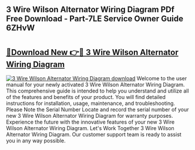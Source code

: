 ## 3 Wire Wilson Alternator Wiring Diagram PDf Free Download - Part-7LE Service Owner Guide 6ZHvW

# <h2><a href="http://dfku8t.blite.top/?on=3+Wire+Wilson+Alternator+Wiring+Diagram">🔗Download New 👉🔴 3 Wire Wilson Alternator Wiring Diagram</a></h2>

[![3 Wire Wilson Alternator Wiring Diagram download](https://i.imgur.com/lujVjoI.png)](http://dfku8t.blite.top/?on=3+Wire+Wilson+Alternator+Wiring+Diagram)
Welcome to the user manual for your newly activated 3 Wire Wilson Alternator Wiring Diagram. This comprehensive guide is intended to help you understand and utilize all of the features and benefits of your product. You will find detailed instructions for installation, usage, maintenance, and troubleshooting. Please Note the Serial Number Locate and record the serial number of your new 3 Wire Wilson Alternator Wiring Diagram for warranty purposes. Experience the future with the innovative features of your new 3 Wire Wilson Alternator Wiring Diagram. Let's Work Together 3 Wire Wilson Alternator Wiring Diagram. Our customer support team is ready to assist you in any way possible.
